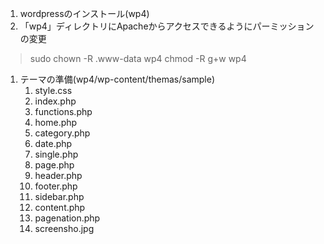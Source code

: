1. wordpressのインストール(wp4)
1. 「wp4」ディレクトリにApacheからアクセスできるようにパーミッションの変更<br />
> sudo chown -R .www-data wp4
> chmod -R g+w wp4
1. テーマの準備(wp4/wp-content/themas/sample)
	1. style.css
	1. index.php
	1. functions.php
	1. home.php
	1. category.php
	1. date.php
	1. single.php
	1. page.php
	1. header.php
	1. footer.php
	1. sidebar.php
	1. content.php
	1. pagenation.php
	1. screensho.jpg
